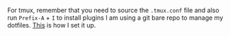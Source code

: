 For tmux, remember that you need to source the `.tmux.conf` file and also run `Prefix-A` + `I` to install plugins
I am using a git bare repo to manage my dotfiles. [This](https://www.youtube.com/watch?v=tBoLDpTWVOM) is how I set it up. 
